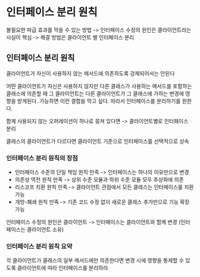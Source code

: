 # 인터페이스 분리 원칙
불필요한 파급 효과를 막을 수 있는 방법 -> 인터페이스 수정의 원인은 클라이언트라는 사실이 핵심 -> 해결 방법은 클라이언트 별 인터페이스 분리

## 인터페이스 분리 원칙
클라이언트가 자신이 사용하지 않는 메서드에 의존하도록 강제되어서는 안된다 

어떤 클라이언트가 자신은 사용하지 않지만 다른 클래스가 사용하는 메서드를 포함하는 클래스에 의존할 때 그 클라이언트는 다른 클라이언트가 그 클래스에 가하는 변경에 영향을 받게된다. 가능하면 이런 결합을 막고 싶다. 따라서 인터페이스를 분리하기를 원한다.

함께 사용되지 않는 오퍼레이션이 하나로 뭉쳐 있다면 -> 클라이언트별로 인터페이스 분리

클래스의 클라이언트가 다르다면 클라이언트 기준으로 인터페이스를 선택적으로 상속

### 인터페이스 분리 원칙의 장점
- 인터페이스 수준의 단일 책임 원칙 만족 -> 인터페이스는 하나의 이유만으로 변경
- 의존성 역전 원칙 만족 -> 상위 수준 모듈과 하위 수준 모듈 모두 추상화에 의존
- 리스코프 치환 원칙 만족 -> 클라이언트 관점에서 모든 클래스는 인터페이스를 치환 가능
- 개방-폐쇄 원칙 만족 -> 기존 코드 수정 없이 새로운 클래스 추가만으로 기능 확장 가능

인터페이스 수정의 원인은 클라이언트 -> 인터페이스는 클라이언트와 함께 변경 (인터페이스는 클라이언트 소유)

### 인터페이스 분리 원칙 요약
각 클라이언트가 클래스의 일부 메서드에만 의존한다면 변경 시에 영향을 통제할 수 있도록 클라이언트에 따라 인터페이스를 분리하라.